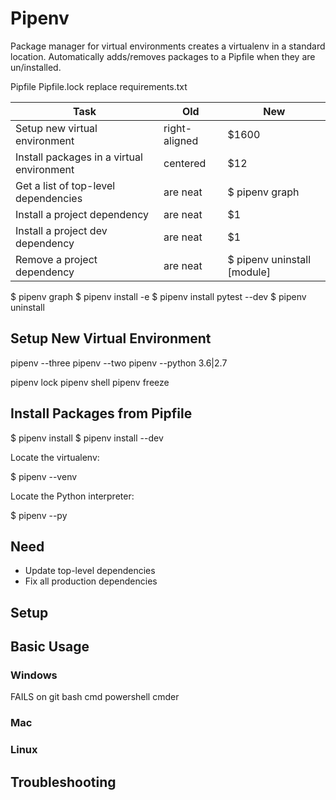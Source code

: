# Pipenv
Package manager for virtual environments
creates a virtualenv in a standard location.
Automatically adds/removes packages to a Pipfile when they are un/installed.


Pipfile
Pipfile.lock
replace requirements.txt

| Task          | Old           | New   |
|---------------|---------------|-------|
| Setup new virtual environment | right-aligned | $1600 |
| Install packages in a virtual environment | centered      |   $12 |
| Get a list of top-level dependencies | are neat      | $ pipenv graph |
| Install a project dependency | are neat      |    $1 |
| Install a project dev dependency | are neat      |    $1 |
| Remove a project dependency | are neat      | $ pipenv uninstall [module] |



$ pipenv graph
$ pipenv install -e
$ pipenv install pytest --dev
$ pipenv uninstall 


## Setup New Virtual Environment
pipenv --three
pipenv --two
pipenv --python 3.6|2.7

pipenv lock
pipenv shell
pipenv freeze

## Install Packages from Pipfile

$ pipenv install
$ pipenv install --dev


Locate the virtualenv:

$ pipenv --venv

Locate the Python interpreter:

$ pipenv --py


## Need
* Update top-level dependencies
* Fix all production dependencies

## Setup


## Basic Usage
### Windows
FAILS on git bash
cmd
powershell
cmder

### Mac

### Linux



## Troubleshooting

